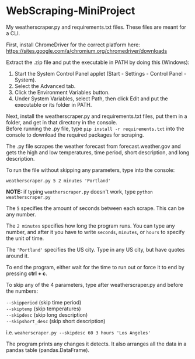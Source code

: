 # WebScraping-MiniProject
My weatherscraper.py and requirements.txt files. These files are meant for a CLI.

First, install ChromeDriver for the correct platform here: https://sites.google.com/a/chromium.org/chromedriver/downloads

Extract the .zip file and put the executable in PATH by doing this (Windows):

1. Start the System Control Panel applet (Start - Settings - Control Panel - System).  
2. Select the Advanced tab.  
3. Click the Environment Variables button.  
4. Under System Variables, select Path, then click Edit and put the executable or its folder in PATH.  

Next, install the weatherscraper.py and requirements.txt files, put them in a folder, and get in that directory in the console.  
Before running the .py file, type `pip install -r requirements.txt` into the console to download the required packages for scraping.

The .py file scrapes the weather forecast from forecast.weather.gov and gets the high and low temperatures, time period, short description, and long description.

To run the file without skipping any parameters, type into the console: 

`weatherscraper.py 5 2 minutes 'Portland'`

<b>NOTE:</b> if typing `weatherscraper.py` doesn't work, type `python weatherscraper.py`

The `5` specifies the amount of seconds between each scrape. This can be any number.

The `2 minutes` specifies how long the program runs. You can type any number, and after it you have to write `seconds`,       `minutes`, or `hours` to specify the unit of time.

The `'Portland'` specifies the US city. Type in any US city, but have quotes around it.

To end the program, either wait for the time to run out or force it to end by pressing <b>ctrl + c</b>.

To skip any of the 4 parameters, type after weatherscraper.py and before the numbers:

`--skipperiod` (skip time period)  
`--skiptemp` (skip temperatures)  
`--skipdesc` (skip long description)  
`--skipshort_desc` (skip short description)

i.e. `weaherscraper.py --skipdesc 60 3 hours 'Los Angeles'`

The program prints any changes it detects. It also arranges all the data in a pandas table (pandas.DataFrame).
